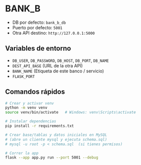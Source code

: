 # BANK_B

- DB por defecto: `bank_b_db`
- Puerto por defecto: `5001`
- Otra API destino: `http://127.0.0.1:5000`

## Variables de entorno
- `DB_USER`, `DB_PASSWORD`, `DB_HOST`, `DB_PORT`, `DB_NAME`
- `DEST_API_BASE` (URL de la otra API)
- `BANK_NAME` (Etiqueta de este banco / servicio)
- `FLASK_PORT`

## Comandos rápidos
```bash
# Crear y activar venv
python -m venv venv
source venv/bin/activate   # Windows: venv\Scripts\activate

# Instalar dependencias
pip install -r requirements.txt

# Crear base/tablas y datos iniciales en MySQL
# (abre un cliente mysql y ejecuta schema.sql)
# mysql -u root -p < schema.sql  (si tienes permisos)

# Correr la app
flask --app app.py run --port 5001 --debug
```
